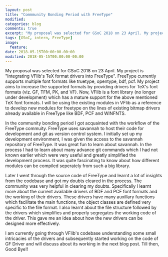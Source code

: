 ```yaml
---
layout: post
title: "Commmunity Bonding Period with FreeType"
modified:
categories: blog
comments: true
excerpt: "My proposal was selected for GSoC 2018 on 23 April. My project is Integrating VFlib's TeX format drivers into FreeType..."
tags: [GSoC, intern, FreeType]
image:
  feature:
date: 2018-05-15T00:00:00-00:00
modified: 2018-05-15T00:00:00-00:00
---
```

<p >My proposal was selected for GSoC 2018 on 23 April. My project is "Integrating VFlib's TeX format drivers into FreeType". FreeType currently supports multiple font formats like truetype, opentype, bdf, pcf. My project aims to increase the supported formats by providing drivers for TeX's font formats (viz. GF, TFM, PK, and VF). Now, VFlib is a font library (no longer under development) which has a mature support for the above mentioned TeX font formats. I will be using the existing modules in VFlib as a reference to develop new modules for freetype on the lines of existing bitmap drivers already available in FreeType like BDF, PCF and WINFNTS.</p>
<p >In the community bonding period I got acquainted with the workflow of the FreeType commuity. FreeType uses savannah to host their code for development and git as version control system. I initially set up my development environment, I was given the access to the savannah repository of FreeType. It was great fun to learn about savannah. In the process I had to learn about many advance git commands which I had not known earlier which were very useful and greatly simplified the development process. It was quite fascinating to know about how different modules can be compiled seperately from such a big library.</p>
<p >Later I went through the source code of FreeType and learnt a lot of insights from the codebase and got my doubts cleared in the process. The community was very helpful in clearing my doubts. Specifically I learnt more about the current available drivers of BDF and PCF font formats and the working of their drivers. These drivers have many auxillary functions which facilitate the main functions, the object classes are defined very specific to the file format. I also learnt about the file structure followed by the drivers which simplifies and properly segregates the working code of the driver. This gave me an idea about how the new drivers can be designed more effectively.</p>
<p >I am currently going through VFlib's codebase understanding some small intricacies of the drivers and subsequently started working on the code of GF Driver and will discuss about its working in the next blog post. Till then, Good Bye!!</p>
